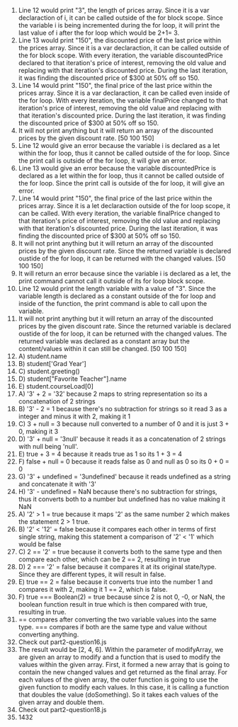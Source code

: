 1. Line 12 would print "3", the length of prices array. Since it is a var declaraction of i, it can be called outside of the for block scope. Since the variable i is being incremented during the for loop, it will print the last value of i after the for loop which would be 2+1= 3.
2. Line 13 would print "150", the discounted price of the last price within the prices array. Since it is a var declaraction, it can be called outside of the for block scope. With every iteration, the variable discountedPrice declared to that iteration's price of interest, removing the old value and replacing with that iteration's discounted price. During the last iteration, it was finding the discounted price of $300 at 50% off so 150.
3. Line 14 would print "150", the final price of the last price within the prices array. Since it is a var declaraction, it can be called even inside of the for loop. With every iteration, the variable finalPrice changed to that iteration's price of interest, removing the old value and replacing with that iteration's discounted price. During the last iteration, it was finding the discounted price of $300 at 50% off so 150.
4. It will not print anything but it will return an array of the discounted prices by the given discount rate. [50 100 150]
5. Line 12 would give an error because the variable i is declared as a let within the for loop, thus it cannot be called outside of the for loop. Since the print call is outside of the for loop, it will give an error.
6. Line 13 would give an error because the variable discountedPrice is declared as a let within the for loop, thus it cannot be called outside of the for loop. Since the print call is outside of the for loop, it will give an error.
7. Line 14 would print "150", the final price of the last price within the prices array. Since it is a let declaraction outside of the for loop scope, it can be called. With every iteration, the variable finalPrice changed to that iteration's price of interest, removing the old value and replacing with that iteration's discounted price. During the last iteration, it was finding the discounted price of $300 at 50% off so 150.
8. It will not print anything but it will return an array of the discounted prices by the given discount rate. Since the returned variable is declared oustide of the for loop, it can be returned with the changed values. [50 100 150]
9. It will return an error because since the variable i is declared as a let, the print command cannot call it outside of its for loop block scope.
10. Line 12 would print the length variable with a value of "3". Since the variable length is declared as a constant outside of the for loop and inside of the function, the print command is able to call upon the variable.
11. It will not print anything but it will return an array of the discounted prices by the given discount rate. Since the returned variable is declared oustide of the for loop, it can be returned with the changed values. The returned variable was declared as a constant array but the content/values within it can still be changed. [50 100 150]
12. A) student.name
12. B) student['Grad Year']
12. C) student.greeting()
12. D) student["Favorite Teacher"].name
12. E) student.courseLoad[0]
13. A) '3' + 2 = '32' because 2 maps to string representation so its a concatenation of 2 strings
13. B) '3' - 2 = 1 because there's no subtraction for strings so it read 3 as a integer and minus it with 2, making it 1
13. C) 3 + null = 3 because null converted to a number of 0 and it is just 3 + 0, making it 3
13. D) '3' + null = '3null' because it reads it as a concatenation of 2 strings with null being 'null'.
13. E) true + 3 = 4 because it reads true as 1 so its 1 + 3 = 4
13. F) false + null = 0 because it reads false as 0 and null as 0 so its 0 + 0 = 0
13. G) '3' + undefined = '3undefined' because it reads undefined as a string and concatenate it with '3'
13. H) '3' - undefined = NaN because there's no subtraction for strings, thus it converts both to a number but undefined has no value making it NaN
14. A) '2' > 1 = true  because it maps '2' as the same number 2 which makes the statement 2 > 1 true.
14. B) '2' < '12' = false because it compares each other in terms of first single string, making this statement a comparison of '2' < '1' which would be false
14. C) 2 == '2' = true because it converts both to the same type and then compare each other, which can be 2 == 2, resulting in true
14. D) 2 === '2' = false because it compares it at its original state/type. Since they are different types, it will result in false.
14. E) true == 2 = false because it converts true into the number 1 and compares it with 2, making it 1 == 2, which is false.
14. F) true === Boolean(2) = true because since 2 is not 0, -0, or NaN, the boolean function result in true which is then compared with true, resulting in true.
15. == compares after converting the two variable values into the same type. === compares if both are the same type and value without converting anything.
16. Check out part2-question16.js
17. The result would be [2, 4, 6]. Within the parameter of modifyArray, we are given an array to modify and a function that is used to modify the values within the given array. First, it formed a new array that is going to contain the new changed values and get returned as the final array. For each values of the given array, the outer function is going to use the given function to modify each values. In this case, it is calling a function that doubles the value (doSomething). So it takes each values of the given array and double them.
18. Check out part2-question18.js
19. 1432
